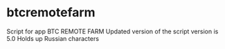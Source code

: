 # btcremotefarm
Script for app BTC REMOTE FARM
Updated version of the script version is 5.0
Holds up Russian characters
